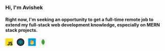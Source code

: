 
<h3> Hi, I'm Avishek </h3>

<h4>Right now, I'm seeking an opportunity to get a full-time remote job to extend my full-stack web development knowledge, especially on MERN stack projects.</h4> 

<img src="js.png" width="24" height="24"> &nbsp; <img src="react.png" width="24" height="24"> &nbsp; <img src="firebase.png" width="24" height="24"> &nbsp; <img src="mongodb.png" width="24" height="24">

